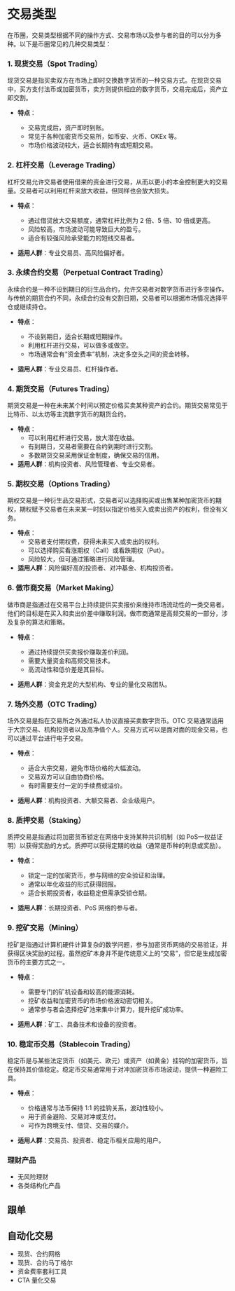 # 交易类型

在币圈，交易类型根据不同的操作方式、交易市场以及参与者的目的可以分为多种。以下是币圈常见的几种交易类型：

### **1. 现货交易（Spot Trading）**

现货交易是指买卖双方在市场上即时交换数字货币的一种交易方式。在现货交易中，买方支付法币或加密货币，卖方则提供相应的数字货币，交易完成后，资产立即交割。

- **特点**：

  - 交易完成后，资产即时到账。
  - 常见于各种加密货币交易所，如币安、火币、OKEx 等。
  - 市场价格波动较大，适合长期持有或短期交易。

### **2. 杠杆交易（Leverage Trading）**

杠杆交易允许交易者使用借来的资金进行交易，从而以更小的本金控制更大的交易量。交易者可以利用杠杆来放大收益，但同样也会放大损失。

- **特点**：

  - 通过借贷放大交易额度，通常杠杆比例为 2 倍、5 倍、10 倍或更高。
  - 风险较高，市场波动可能导致巨大的盈亏。
  - 适合有较强风险承受能力的短线交易者。

- **适用人群**：专业交易员、高风险偏好者。

### **3. 永续合约交易（Perpetual Contract Trading）**

永续合约是一种不设到期日的衍生品合约，允许交易者对数字货币进行多空操作。与传统的期货合约不同，永续合约没有交割日期，交易者可以根据市场情况选择平仓或继续持仓。

- **特点**：

  - 不设到期日，适合长期或短期操作。
  - 利用杠杆进行交易，可以做多或做空。
  - 市场通常会有“资金费率”机制，决定多空头之间的资金转移。

- **适用人群**：专业交易员、杠杆操作者。

### **4. 期货交易（Futures Trading）**

期货交易是一种在未来某个时间以预定价格买卖某种资产的合约。期货交易常见于比特币、以太坊等主流数字货币的期货合约。

- **特点**：
  - 可以利用杠杆进行交易，放大潜在收益。
  - 有到期日，交易者需要在合约到期时进行交割。
  - 多数期货交易采用保证金制度，确保交易的信用。
- **适用人群**：机构投资者、风险管理者、专业交易者。

### **5. 期权交易（Options Trading）**

期权交易是一种衍生品交易形式，交易者可以选择购买或出售某种加密货币的期权，期权赋予交易者在未来某一时刻以指定价格买入或卖出资产的权利，但没有义务。

- **特点**：
  - 交易者支付期权费，获得未来买入或卖出的权利。
  - 可以选择购买看涨期权（Call）或看跌期权（Put）。
  - 风险较大，但可通过策略进行风险管理。
- **适用人群**：风险偏好高的投资者、对冲基金、机构投资者。

### **6. 做市商交易（Market Making）**

做市商是指通过在交易平台上持续提供买卖报价来维持市场流动性的一类交易者。他们的目标是在买入和卖出价差中赚取利润。做市商通常是高频交易的一部分，涉及复杂的算法和策略。

- **特点**：

  - 通过持续提供买卖报价赚取差价利润。
  - 需要大量资金和高频交易技术。
  - 高流动性和低价差是其目标。

- **适用人群**：资金充足的大型机构、专业的量化交易团队。

### **7. 场外交易（OTC Trading）**

场外交易是指在交易所之外通过私人协议直接买卖数字货币。OTC 交易通常适用于大宗交易、机构投资者以及高净值个人。交易方式可以是面对面的现金交易，也可以通过平台进行电子交易。

- **特点**：

  - 适合大宗交易，避免市场价格的大幅波动。
  - 交易双方可以自由协商价格。
  - 有时需要支付一定的手续费或溢价。

- **适用人群**：机构投资者、大额交易者、企业级用户。

### **8. 质押交易（Staking）**

质押交易是指通过将加密货币锁定在网络中支持某种共识机制（如 PoS—权益证明）以获得奖励的方式。质押可以获得定期的收益（通常是币种的利息或奖励）。

- **特点**：

  - 锁定一定的加密货币，参与网络的安全验证和治理。
  - 通常以年化收益的形式获得回报。
  - 适合长期投资者，收益稳定但需承受锁仓期。

- **适用人群**：长期投资者、PoS 网络的参与者。

### **9. 挖矿交易（Mining）**

挖矿是指通过计算机硬件计算复杂的数学问题，参与加密货币网络的交易验证，并获得区块奖励的过程。虽然挖矿本身并不是传统意义上的“交易”，但它是生成加密货币的主要方式之一。

- **特点**：

  - 需要专门的矿机设备和较高的能源消耗。
  - 挖矿收益和加密货币的市场价格波动密切相关。
  - 通常参与者会选择挖矿池来集中计算力，提升挖矿成功率。

- **适用人群**：矿工、具备技术和设备的投资者。

### **10. 稳定币交易（Stablecoin Trading）**

稳定币是与某些法定货币（如美元、欧元）或资产（如黄金）挂钩的加密货币，旨在保持其价值稳定。稳定币交易通常用于对冲加密货币市场波动，提供一种避险工具。

- **特点**：

  - 价格通常与法币保持 1:1 的挂钩关系，波动性较小。
  - 用于资金避险、交易对冲或支付。
  - 可作为跨境支付、借贷、交易的媒介。

- **适用人群**：交易员、投资者、稳定币相关应用的用户。

### 理财产品

- 无风险理财
- 各类结构化产品

## 跟单

## 自动化交易

- 现货、合约网格
- 现货、合约马丁格尔
- 资金费率套利工具
- CTA 量化交易
